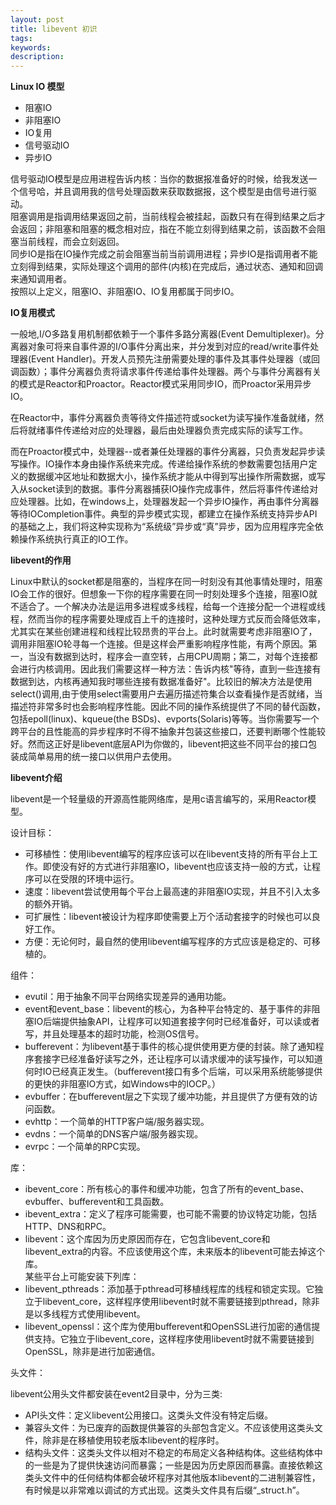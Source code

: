 ```yaml
---
layout: post
title: libevent 初识
tags:
keywords:
description:
---
```


**Linux IO 模型**

- 阻塞IO
- 非阻塞IO
- IO复用
- 信号驱动IO
- 异步IO

信号驱动IO模型是应用进程告诉内核：当你的数据报准备好的时候，给我发送一个信号哈，并且调用我的信号处理函数来获取数据报，这个模型是由信号进行驱动。   
阻塞调用是指调用结果返回之前，当前线程会被挂起，函数只有在得到结果之后才会返回；非阻塞和阻塞的概念相对应，指在不能立刻得到结果之前，该函数不会阻塞当前线程，而会立刻返回。   
同步IO是指在IO操作完成之前会阻塞当前当前调用进程；异步IO是指调用者不能立刻得到结果，实际处理这个调用的部件(内核)在完成后，通过状态、通知和回调来通知调用者。   
按照以上定义，阻塞IO、非阻塞IO、IO复用都属于同步IO。   

**IO复用模式**  

一般地,I/O多路复用机制都依赖于一个事件多路分离器(Event Demultiplexer)。分离器对象可将来自事件源的I/O事件分离出来，并分发到对应的read/write事件处理器(Event Handler)。开发人员预先注册需要处理的事件及其事件处理器（或回调函数）；事件分离器负责将请求事件传递给事件处理器。两个与事件分离器有关的模式是Reactor和Proactor。Reactor模式采用同步IO，而Proactor采用异步IO。  

在Reactor中，事件分离器负责等待文件描述符或socket为读写操作准备就绪，然后将就绪事件传递给对应的处理器，最后由处理器负责完成实际的读写工作。  

而在Proactor模式中，处理器--或者兼任处理器的事件分离器，只负责发起异步读写操作。IO操作本身由操作系统来完成。传递给操作系统的参数需要包括用户定义的数据缓冲区地址和数据大小，操作系统才能从中得到写出操作所需数据，或写入从socket读到的数据。事件分离器捕获IO操作完成事件，然后将事件传递给对应处理器。比如，在windows上，处理器发起一个异步IO操作，再由事件分离器等待IOCompletion事件。典型的异步模式实现，都建立在操作系统支持异步API的基础之上，我们将这种实现称为“系统级”异步或“真”异步，因为应用程序完全依赖操作系统执行真正的IO工作。  

**libevent的作用**   

Linux中默认的socket都是阻塞的，当程序在同一时刻没有其他事情处理时，阻塞IO会工作的很好。但想象一下你的程序需要在同一时刻处理多个连接，阻塞IO就不适合了。一个解决办法是运用多进程或多线程，给每一个连接分配一个进程或线程，然而当你的程序需要处理成百上千的连接时，这种处理方式反而会降低效率，尤其实在某些创建进程和线程比较昂贵的平台上。此时就需要考虑非阻塞IO了，调用非阻塞IO轮寻每一个连接。但是这样会严重影响程序性能，有两个原因。第一，当没有数据到达时，程序会一直空转，占用CPU周期；第二，对每个连接都会进行内核调用。因此我们需要这样一种方法：告诉内核"等待，直到一些连接有数据到达，内核再通知我时哪些连接有数据准备好"。比较旧的解决方法是使用select()调用,由于使用select需要用户去遍历描述符集合以查看操作是否就绪，当描述符非常多时也会影响程序性能。因此不同的操作系统提供了不同的替代函数，包括epoll(linux)、kqueue(the BSDs)、evports(Solaris)等等。当你需要写一个跨平台的且性能高的异步程序时不得不抽象并包装这些接口，还要判断哪个性能较好。然而这正好是libevent底层API为你做的，libevent把这些不同平台的接口包装成简单易用的统一接口以供用户去使用。

**libevent介绍**   

libevent是一个轻量级的开源高性能网络库，是用c语言编写的，采用Reactor模型。  

设计目标：    
  
- 可移植性：使用libevent编写的程序应该可以在libevent支持的所有平台上工作。即使没有好的方式进行非阻塞IO，libevent也应该支持一般的方式，让程序可以在受限的环境中运行。   
- 速度：libevent尝试使用每个平台上最高速的非阻塞IO实现，并且不引入太多的额外开销。   
- 可扩展性：libevent被设计为程序即使需要上万个活动套接字的时候也可以良好工作。   
- 方便：无论何时，最自然的使用libevent编写程序的方式应该是稳定的、可移植的。   
    
组件：   

- evutil：用于抽象不同平台网络实现差异的通用功能。   
- event和event_base：libevent的核心，为各种平台特定的、基于事件的非阻塞IO后端提供抽象API，让程序可以知道套接字何时已经准备好，可以读或者写，并且处理基本的超时功能，检测OS信号。   
- bufferevent：为libevent基于事件的核心提供使用更方便的封装。除了通知程序套接字已经准备好读写之外，还让程序可以请求缓冲的读写操作，可以知道何时IO已经真正发生。（bufferevent接口有多个后端，可以采用系统能够提供的更快的非阻塞IO方式，如Windows中的IOCP。）  
- evbuffer：在bufferevent层之下实现了缓冲功能，并且提供了方便有效的访问函数。  
- evhttp：一个简单的HTTP客户端/服务器实现。  
- evdns：一个简单的DNS客户端/服务器实现。  
- evrpc：一个简单的RPC实现。   

库：  

- ibevent_core：所有核心的事件和缓冲功能，包含了所有的event_base、evbuffer、bufferevent和工具函数。  
- ibevent_extra：定义了程序可能需要，也可能不需要的协议特定功能，包括HTTP、DNS和RPC。  
- libevent：这个库因为历史原因而存在，它包含libevent_core和libevent_extra的内容。不应该使用这个库，未来版本的libevent可能去掉这个库。  
某些平台上可能安装下列库：  
- libevent_pthreads：添加基于pthread可移植线程库的线程和锁定实现。它独立于libevent_core，这样程序使用libevent时就不需要链接到pthread，除非是以多线程方式使用libevent。  
- libevent_openssl：这个库为使用bufferevent和OpenSSL进行加密的通信提供支持。它独立于libevent_core，这样程序使用libevent时就不需要链接到OpenSSL，除非是进行加密通信。  

头文件： 
 
libevent公用头文件都安装在event2目录中，分为三类:

- API头文件：定义libevent公用接口。这类头文件没有特定后缀。  
- 兼容头文件：为已废弃的函数提供兼容的头部包含定义。不应该使用这类头文件，除非是在移植使用较老版本libevent的程序时。  
- 结构头文件：这类头文件以相对不稳定的布局定义各种结构体。这些结构体中的一些是为了提供快速访问而暴露；一些是因为历史原因而暴露。直接依赖这类头文件中的任何结构体都会破坏程序对其他版本libevent的二进制兼容性，有时候是以非常难以调试的方式出现。这类头文件具有后缀“_struct.h”。
